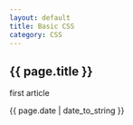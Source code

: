 ```yaml
---
layout: default
title: Basic CSS
category: CSS 
---
```


<h2>{{ page.title }}</h2>

<p>first article</p>

<p>{{ page.date | date_to_string }}</p>

